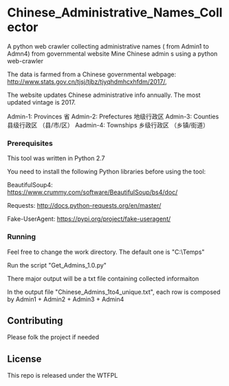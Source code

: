 # Chinese_Administrative_Names_Collector
A python web crawler collecting administrative names ( from Admin1  to Admn4) from governmental website
Mine Chinese admin s using a python web-crawler

The data is farmed from a Chinese governmental webpage: http://www.stats.gov.cn/tjsj/tjbz/tjyqhdmhcxhfdm/2017/, 

The website updates Chinese administrative info annually. The most updated vintage is 2017.

Admin-1:  Provinces  省
Admin-2:  Prefectures 地级行政区
Admin-3:  Counties 县级行政区 （县/市/区）
Aadmin-4: Townships 乡级行政区 （乡镇/街道）

### Prerequisites

This tool was written in Python 2.7 

You need to install the following Python libraries before using the tool:

BeautifulSoup4: https://www.crummy.com/software/BeautifulSoup/bs4/doc/

Requests: http://docs.python-requests.org/en/master/

Fake-UserAgent: https://pypi.org/project/fake-useragent/

### Running

Feel free to change the work directory. The default one is "C:\Temps"

Run the script "Get_Admins_1.0.py"

There major output will be a txt file containing collected informaiton

In the output file "Chinese_Admins_1to4_unique.txt", each row is composed by Admin1 + Admin2 + Admin3 + Admin4


## Contributing

Please folk the project if needed

## License

This repo is released under the WTFPL 
